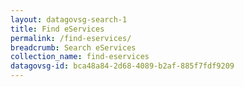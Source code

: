 ```yaml
---
layout: datagovsg-search-1
title: Find eServices
permalink: /find-eservices/
breadcrumb: Search eServices
collection_name: find-eservices
datagovsg-id: bca48a84-2d68-4089-b2af-885f7fdf9209
---
```

